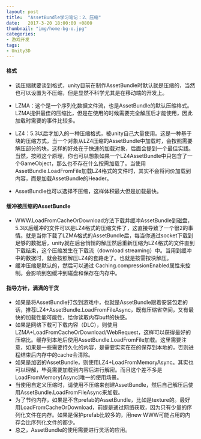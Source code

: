 ```yaml
---
layout: post
title:  "AssetBundle学习笔记：2、压缩"
date:   2017-3-20 18:00:00 +0800
thumbnail: "img/home-bg-o.jpg"
categories: 
- 游戏开发
tags:
- Unity3D
---
```


#### 格式
- 谈压缩就要谈到格式，unity目前在制作AssetBundle时默认就是压缩的，当然也可以设置为不压缩，但是显然不科学尤其是在移动端的开发上。

- LZMA：这个是一个序列化数据文件流，也是AssetBundle的默认压缩格式。LZMA提供最佳的压缩比，但是在使用的时候需要完全解压后才能使用，因此加载时需要的事件比较多。
- LZ4：5.3以后才加入的一种压缩格式，被unity自己大量使用。这是一种基于块的压缩方式，当一个对象从LZ4压缩的AssetBundle中加载时，会按照需要解压部分的块。这样的好处在于快速的加载对象，后面会提到一个最佳实践。当然，按照这个原理，你也可以想象如果一个LZ4AssetBundle中只包含了一个GameObject，那么也不存在什么按需加载了。当使用AssetBundle.LoadFromFile加载LZ4格式的文件时，其实不会将问价加载到内容，而是加载AssetBundle的Header。
- AssetBundle也可以选择不压缩，这样体积最大但是加载最快。

<!--more-->

#### 缓冲被压缩的AssetBundle
- WWW.LoadFromCacheOrDownload方法下载并缓冲AssetBundle到磁盘，5.3以后缓冲的文件可以是LZ4格式的压缩文件了，这直接导致了一个很2的事情。就是当你下载了LZMA格式的AssetBundle后，每当你通过socket下载到足够的数据后，unity就在后台悄悄的解压然后重新压缩为LZ4格式的文件直到下载结束，这个压缩发生在下载流（download streaming）中。当用到缓冲中的数据时，就会按照解压LZ4的套路走了。也就是按需按块解压。
- 缓冲压缩是默认的，然后可以通过 Caching.compressionEnabled属性来控制。会影响到包缓冲到磁盘和保存在内存中。

#### 指导方针，满满的干货

- 如果是将AssetBundle打包到游戏中，也就是AssetBundle跟着安装包走的话，推荐LZ4+AssetBundle.LoadFromFileAsync，既有压缩省空间，又有最快的加载性能可能性，给你读取内存buff的快感。
- 如果是网络下载可下载内容（DLC），则使用LZMA+LoadFromCacheOrDownload/WebRequest，这样可以获得最好的压缩比。缓存到本地后使用AssetBundle.LoadFromFile加载。这里需要注意，如果是一些需要持久化的内容，是需要实实在在的保存到本地的，否则进程结束后内存中的cache会清除。
- 如果是加密的AssetBundle，则使用LZ4+LoadFromMemoryAsync。其实也可以理解，毕竟需要加载到内容后进行解密。而且这个差不多是LoadFromMemory[Async]唯一的使用场景。
- 当使用自定义压缩时，请使用不压缩来创建AssetBundle，然后自己解压后使用AssetBundle.LoadFromFileAsync来加载。
- 为了节约内存，如果是不含prefab的AssetBundle，比如是texture的。最好用LoadFromCacheOrDownload，前提是通过网络获取，因为只有少量的序列化文件在内存。如果是保护prefab比较多的，用new WWW可能占用的内存会比序列化文件的都少。
- 总之，AssetBundle的使用需要进行灵活的应用。


